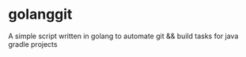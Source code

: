# golanggit
A simple script written in golang to automate git &amp;&amp; build tasks for java gradle projects
